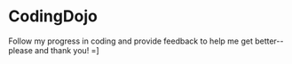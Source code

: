 # CodingDojo
Follow my progress in coding and provide feedback to help me get better-- please and thank you! =]
